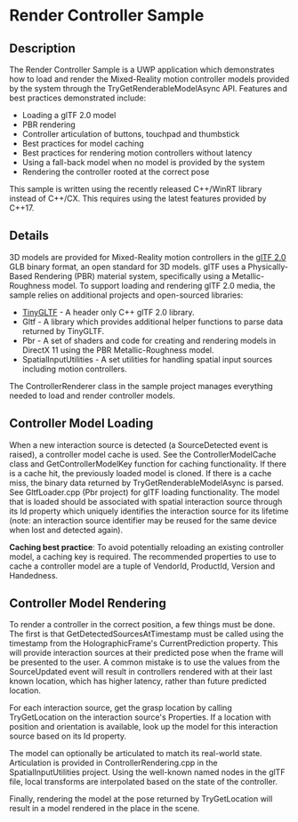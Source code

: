 # Render Controller Sample

## Description

The Render Controller Sample is a UWP application which demonstrates how to load and render the Mixed-Reality motion controller models provided by the system through the TryGetRenderableModelAsync API. Features and best practices demonstrated include:
* Loading a glTF 2.0 model
* PBR rendering
* Controller articulation of buttons, touchpad and thumbstick
* Best practices for model caching
* Best practices for rendering motion controllers without latency
* Using a fall-back model when no model is provided by the system
* Rendering the controller rooted at the correct pose

This sample is written using the recently released C++/WinRT library instead of C++/CX. This requires using the latest features provided by C++17.

## Details

3D models are provided for Mixed-Reality motion controllers in the [glTF 2.0](https://github.com/KhronosGroup/glTF/tree/master/specification/2.0) GLB binary format, an open standard for 3D models. glTF uses a Physically-Based Rendering (PBR) material system, specifically using a Metallic-Roughness model. To support loading and rendering glTF 2.0 media, the sample relies on additional projects and open-sourced libraries:
* [TinyGLTF](https://github.com/syoyo/tinygltf) - A header only C++ glTF 2.0 library.
* Gltf - A library which provides additional helper functions to parse data returned by TinyGLTF.
* Pbr - A set of shaders and code for creating and rendering models in DirectX 11 using the PBR Metallic-Roughness model.
* SpatialInputUtilities - A set utilities for handling spatial input sources including motion controllers.

The ControllerRenderer class in the sample project manages everything needed to load and render controller models.

## Controller Model Loading

When a new interaction source is detected (a SourceDetected event is raised), a controller model cache is used. See the ControllerModelCache class and GetControllerModelKey function for caching functionality. If there is a cache hit, the previously loaded model is cloned. If there is a cache miss, the binary data returned by TryGetRenderableModelAsync is parsed. See GltfLoader.cpp (Pbr project) for glTF loading functionality. The model that is loaded should be associated with spatial interaction source through its Id property which uniquely identifies the interaction source for its lifetime (note: an interaction source identifier may be reused for the same device when lost and detected again).

**Caching best practice**: To avoid potentially reloading an existing controller model, a caching key is required. The recommended properties to use to cache a controller model are a tuple of VendorId, ProductId, Version and Handedness.

## Controller Model Rendering

To render a controller in the correct position, a few things must be done. The first is that GetDetectedSourcesAtTimestamp must be called using the timestamp from the HolographicFrame's CurrentPrediction property. This will provide interaction sources at their predicted pose when the frame will be presented to the user. A common mistake is to use the values from the SourceUpdated event will result in controllers rendered with at their last known location, which has higher latency, rather than future predicted location.

For each interaction source, get the grasp location by calling TryGetLocation on the interaction source's Properties. If a location with position and orientation is available, look up the model for this interaction source based on its Id property.

The model can optionally be articulated to match its real-world state. Articulation is provided in ControllerRendering.cpp in the SpatialInputUtilities project. Using the well-known named nodes in the glTF file, local transforms are interpolated based on the state of the controller.

Finally, rendering the model at the pose returned by TryGetLocation will result in a model rendered in the place in the scene.
